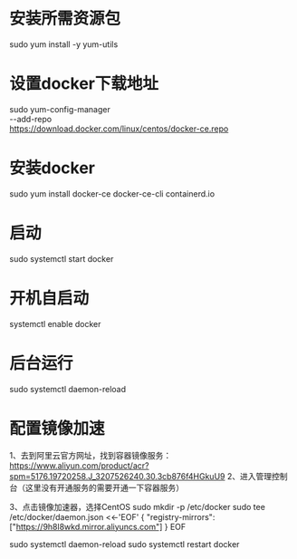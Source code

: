 # 安装所需资源包
sudo yum install -y yum-utils
# 设置docker下载地址
sudo yum-config-manager \
--add-repo \
https://download.docker.com/linux/centos/docker-ce.repo
# 安装docker
sudo yum install docker-ce docker-ce-cli containerd.io

# 启动
sudo systemctl start docker

# 开机自启动
systemctl enable docker

# 后台运行
sudo systemctl daemon-reload

# 配置镜像加速
1、去到阿里云官方网址，找到容器镜像服务：
https://www.aliyun.com/product/acr?spm=5176.19720258.J_3207526240.30.3cb876f4HGkuU9
2、进入管理控制台（这里没有开通服务的需要开通一下容器服务）

3、点击镜像加速器，选择CentOS
sudo mkdir -p /etc/docker
sudo tee /etc/docker/daemon.json <<-'EOF'
{
"registry-mirrors": ["https://9h8l8wkd.mirror.aliyuncs.com"]
}
EOF

sudo systemctl daemon-reload
sudo systemctl restart docker


